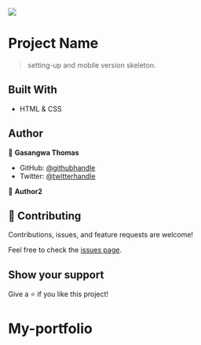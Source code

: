 
![](https://img.shields.io/badge/Microverse-blueviolet)

# Project Name

> setting-up and mobile version skeleton.


## Built With

- HTML & CSS


## Author

👤 **Gasangwa Thomas**

- GitHub: [@githubhandle](https://github.com/gasangw)
- Twitter: [@twitterhandle](https://twitter.com/ThomasGasangwa)

👤 **Author2**

## 🤝 Contributing

Contributions, issues, and feature requests are welcome!

Feel free to check the [issues page](https://github.com/issues).

## Show your support

Give a ⭐️ if you like this project!



# My-portfolio



